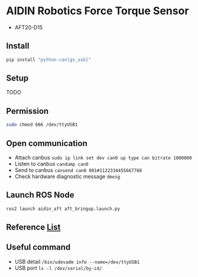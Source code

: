 # AIDIN Robotics Force Torque Sensor
- AFT20-D15

## Install
```bash
pip install "python-can[gs_usb]"
```

## Setup
TODO

## Permission
```bash
sudo chmod 666 /dev/ttyUSB1
```

## Open communication
- Attach canbus ```sudo ip link set dev can0 up type can bitrate 1000000```
- Listen to canbus ```candump can0```
- Send to canbus ```cansend can0 001#1122334455667788```
- Check hardware diagnostic message ```dmesg```

## Launch ROS Node
```bash
ros2 launch aidin_aft aft_bringup.launch.py
```

## Reference [List](./doc/)

## Useful command

- USB detail `/bin/udevadm info --name=/dev/ttyUSB1`
- USB port `ls -l /dev/serial/by-id/`